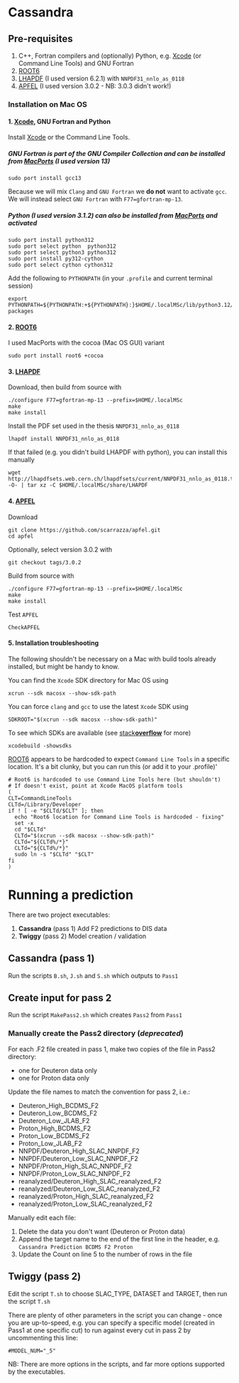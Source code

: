 # Cassandra

## Pre-requisites

1. C++, Fortran compilers and (optionally) Python, e.g. [Xcode] (or Command Line Tools) and GNU Fortran
2. [ROOT6]
3. [LHAPDF] (I used version 6.2.1) with `NNPDF31_nnlo_as_0118`
4. [APFEL] (I used version 3.0.2 - NB: 3.0.3 didn't work!)

[Xcode]: https://developer.apple.com/xcode/
[ROOT6]: https://root.cern.ch/
[LHAPDF]: https://lhapdf.hepforge.org
[APFEL]: https://apfel.hepforge.org

### Installation on Mac OS

#### 1. [Xcode][Xcode], GNU Fortran and Python

Install [Xcode][Xcode] or the Command Line Tools. 

##### GNU Fortran is part of the GNU Compiler Collection and can be installed from [MacPorts] (I used version 13)

[MacPorts]: https://macports.org

    sudo port install gcc13

Because we will mix `Clang` and `GNU Fortran` we **do not** want to activate `gcc`. We will instead select `GNU Fortran` with `F77=gfortran-mp-13`.  

##### Python (I used version 3.1.2) can also be installed from [MacPorts] and activated

    sudo port install python312
    sudo port select python  python312
    sudo port select python3 python312
    sudo port install py312-cython
    sudo port select cython cython312

Add the following to `PYTHONPATH` (in your `.profile` and current terminal session)

    export PYTHONPATH=${PYTHONPATH:+${PYTHONPATH}:}$HOME/.localMSc/lib/python3.12/site-packages

#### 2. [ROOT6][ROOT6]

I used MacPorts with the cocoa (Mac OS GUI) variant 

    sudo port install root6 +cocoa

#### 3. [LHAPDF][LHAPDF]

Download, then build from source with

    ./configure F77=gfortran-mp-13 --prefix=$HOME/.localMSc
    make
    make install

Install the PDF set used in the thesis `NNPDF31_nnlo_as_0118`

    lhapdf install NNPDF31_nnlo_as_0118

If that failed (e.g. you didn't build LHAPDF with python), you can install this manually

    wget http://lhapdfsets.web.cern.ch/lhapdfsets/current/NNPDF31_nnlo_as_0118.tar.gz -O- | tar xz -C $HOME/.localMSc/share/LHAPDF

#### 4. [APFEL][APFEL]

Download

    git clone https://github.com/scarrazza/apfel.git
    cd apfel

Optionally, select version 3.0.2 with

    git checkout tags/3.0.2

Build from source with

    ./configure F77=gfortran-mp-13 --prefix=$HOME/.localMSc
    make
    make install

Test `APFEL`

    CheckAPFEL

#### 5. Installation troubleshooting

The following shouldn't be necessary on a Mac with build tools already installed, but might be handy to know. 

You can find the `Xcode` SDK directory for Mac OS using

    xcrun --sdk macosx --show-sdk-path 

You can force `clang` and `gcc` to use the latest `Xcode` SDK using

    SDKROOT="$(xcrun --sdk macosx --show-sdk-path)"

To see which SDKs are available (see [stack**overflow**](https://stackoverflow.com/questions/18741675/how-to-get-the-path-of-latest-sdk-available-on-mac) for more)

    xcodebuild -showsdks

[ROOT6] appears to be hardcoded to expect `Command Line Tools` in a specific location. It's a bit clunky, but you can run this (or add it to your .profile)'

    # Root6 is hardcoded to use Command Line Tools here (but shouldn't)
    # If doesn't exist, point at Xcode MacOS platform tools
    (
    CLT=CommandLineTools
    CLTd=/Library/Developer
    if ! [ -e "$CLTd/$CLT" ]; then
      echo "Root6 location for Command Line Tools is hardcoded - fixing"
      set -x
      cd "$CLTd"
      CLTd="$(xcrun --sdk macosx --show-sdk-path)"
      CLTd="${CLTd%/*}"
      CLTd="${CLTd%/*}"
      sudo ln -s "$CLTd" "$CLT"
    fi
    )


# Running a prediction

There are two project executables:

1. **Cassandra** (pass 1) Add F2 predictions to DIS data
2. **Twiggy** (pass 2) Model creation / validation

## **Cassandra** (pass 1)

Run the scripts `B.sh`, `J.sh` and `S.sh` which outputs to `Pass1`

## Create input for pass 2

Run the script `MakePass2.sh` which creates `Pass2` from `Pass1`

### Manually create the Pass2 directory (*deprecated*)

For each .F2 file created in pass 1, make two copies of the file in Pass2 directory:

* one for Deuteron data only
* one for Proton data only

Update the file names to match the convention for pass 2, i.e.:

* Deuteron_High_BCDMS_F2
* Deuteron_Low_BCDMS_F2
* Deuteron_Low_JLAB_F2
* Proton_High_BCDMS_F2
* Proton_Low_BCDMS_F2
* Proton_Low_JLAB_F2
* NNPDF/Deuteron_High_SLAC_NNPDF_F2
* NNPDF/Deuteron_Low_SLAC_NNPDF_F2
* NNPDF/Proton_High_SLAC_NNPDF_F2
* NNPDF/Proton_Low_SLAC_NNPDF_F2
* reanalyzed/Deuteron_High_SLAC_reanalyzed_F2
* reanalyzed/Deuteron_Low_SLAC_reanalyzed_F2
* reanalyzed/Proton_High_SLAC_reanalyzed_F2
* reanalyzed/Proton_Low_SLAC_reanalyzed_F2

Manually edit each file:

1. Delete the data you don't want (Deuteron or Proton data)
2. Append the target name to the end of the first line in the header, e.g. `Cassandra Prediction BCDMS F2 Proton`
3. Update the Count on line 5 to the number of rows in the file

## **Twiggy** (pass 2)

Edit the script `T.sh` to choose SLAC_TYPE, DATASET and TARGET, then run the script `T.sh`

There are plenty of other parameters in the script you can change - once you are up-to-speed, e.g. you can specify a specific model (created in Pass1 at one specific cut) to run against every cut in pass 2 by uncommenting this line:

`#MODEL_NUM="_5"`

NB: There are more options in the scripts, and far more options supported by the executables.
